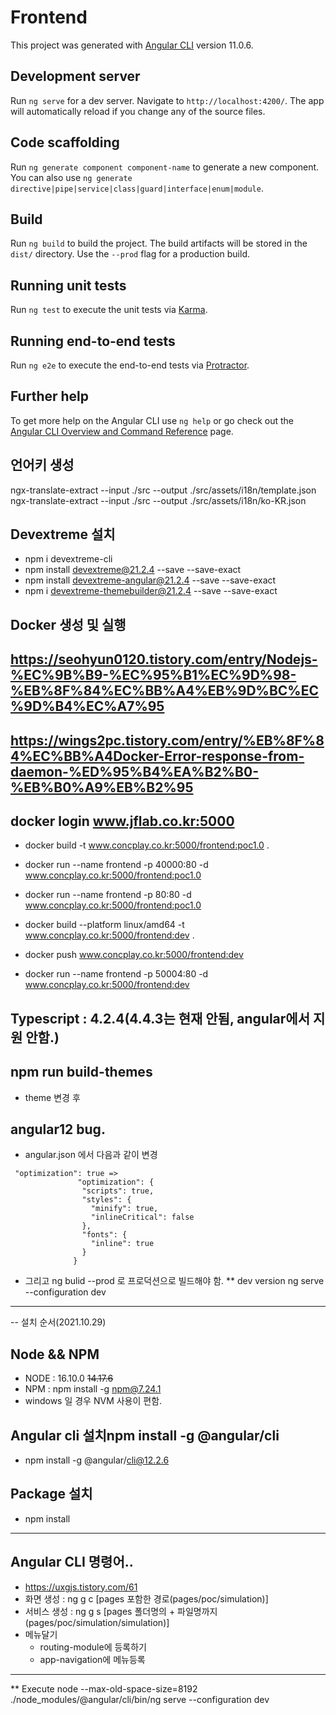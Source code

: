 # Frontend

This project was generated with [Angular CLI](https://github.com/angular/angular-cli) version 11.0.6.

## Development server

Run `ng serve` for a dev server. Navigate to `http://localhost:4200/`. The app will automatically reload if you change any of the source files.

## Code scaffolding

Run `ng generate component component-name` to generate a new component. You can also use `ng generate directive|pipe|service|class|guard|interface|enum|module`.

## Build

Run `ng build` to build the project. The build artifacts will be stored in the `dist/` directory. Use the `--prod` flag for a production build.

## Running unit tests

Run `ng test` to execute the unit tests via [Karma](https://karma-runner.github.io).

## Running end-to-end tests

Run `ng e2e` to execute the end-to-end tests via [Protractor](http://www.protractortest.org/).

## Further help

To get more help on the Angular CLI use `ng help` or go check out the [Angular CLI Overview and Command Reference](https://angular.io/cli) page.


## 언어키 생성
ngx-translate-extract --input ./src --output ./src/assets/i18n/template.json
ngx-translate-extract --input ./src --output ./src/assets/i18n/ko-KR.json


## Devextreme 설치
* npm i devextreme-cli
* npm install devextreme@21.2.4 --save --save-exact
* npm install devextreme-angular@21.2.4 --save --save-exact
* npm i devextreme-themebuilder@21.2.4 --save --save-exact

 
## Docker 생성 및 실행
## https://seohyun0120.tistory.com/entry/Nodejs-%EC%9B%B9-%EC%95%B1%EC%9D%98-%EB%8F%84%EC%BB%A4%EB%9D%BC%EC%9D%B4%EC%A7%95
## https://wings2pc.tistory.com/entry/%EB%8F%84%EC%BB%A4Docker-Error-response-from-daemon-%ED%95%B4%EA%B2%B0-%EB%B0%A9%EB%B2%95
## docker login www.jflab.co.kr:5000
* docker build  -t www.concplay.co.kr:5000/frontend:poc1.0 .
* docker run  --name frontend -p 40000:80 -d www.concplay.co.kr:5000/frontend:poc1.0  
* docker run  --name frontend -p 80:80 -d www.concplay.co.kr:5000/frontend:poc1.0

* docker build --platform linux/amd64 -t www.concplay.co.kr:5000/frontend:dev .
* docker push www.concplay.co.kr:5000/frontend:dev
* docker run  --name frontend -p 50004:80 -d www.concplay.co.kr:5000/frontend:dev


## Typescript : 4.2.4(4.4.3는 현재 안됨, angular에서 지원 안함.)

## npm run build-themes
* theme 변경 후


## angular12 bug.
* angular.json 에서 다음과 같이 변경
```
 "optimization": true => 
               "optimization": {
                "scripts": true,
                "styles": {
                  "minify": true,
                  "inlineCritical": false
                },
                "fonts": {
                  "inline": true
                }
              }
```
* 그리고 ng bulid --prod 로 프로덕션으로 빌드해야 함.
** dev version
ng serve --configuration dev


---
-- 설치 순서(2021.10.29)
## Node  && NPM
* NODE : 16.10.0 ~~14.17.6~~
* NPM : npm install -g npm@7.24.1
* windows 일 경우 NVM 사용이 편함.

## Angular cli 설치npm install -g @angular/cli
* npm install -g @angular/cli@12.2.6

## Package 설치
* npm install


---
## Angular CLI 명령어..
* https://uxgjs.tistory.com/61
* 화면 생성 : ng g c [pages 포함한 경로(pages/poc/simulation)]
* 서비스 생성 : ng g s [pages 폴더명의 + 파일명까지 (pages/poc/simulation/simulation)]
* 메뉴달기
  * routing-module에 등록하기 
  * app-navigation에 메뉴등록

---

** Execute
node --max-old-space-size=8192 ./node_modules/@angular/cli/bin/ng serve --configuration dev
